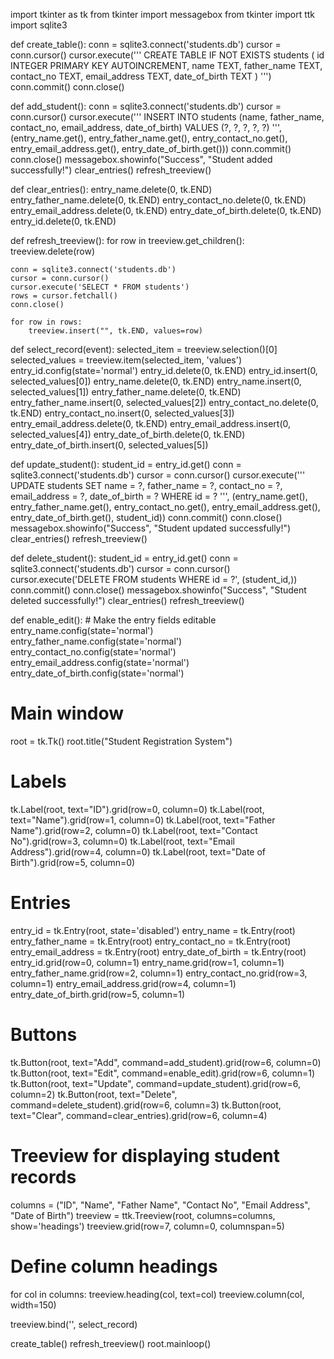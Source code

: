 import tkinter as tk 
from tkinter import messagebox 
from tkinter import ttk 
import sqlite3 

def create_table(): 
    conn = sqlite3.connect('students.db') 
    cursor = conn.cursor() 
    cursor.execute(''' 
        CREATE TABLE IF NOT EXISTS students ( 
            id INTEGER PRIMARY KEY AUTOINCREMENT, 
            name TEXT, 
            father_name TEXT, 
            contact_no TEXT, 
            email_address TEXT, 
            date_of_birth TEXT 
        ) 
    ''') 
    conn.commit() 
    conn.close() 

def add_student(): 
    conn = sqlite3.connect('students.db') 
    cursor = conn.cursor() 
    cursor.execute(''' 
        INSERT INTO students (name, father_name, contact_no, email_address, date_of_birth) 
        VALUES (?, ?, ?, ?, ?) 
    ''', (entry_name.get(), entry_father_name.get(), entry_contact_no.get(), entry_email_address.get(), entry_date_of_birth.get())) 
    conn.commit() 
    conn.close() 
    messagebox.showinfo("Success", "Student added successfully!") 
    clear_entries() 
    refresh_treeview() 

def clear_entries(): 
    entry_name.delete(0, tk.END) 
    entry_father_name.delete(0, tk.END) 
    entry_contact_no.delete(0, tk.END) 
    entry_email_address.delete(0, tk.END) 
    entry_date_of_birth.delete(0, tk.END) 
    entry_id.delete(0, tk.END) 

def refresh_treeview(): 
    for row in treeview.get_children(): 
        treeview.delete(row) 
    
    conn = sqlite3.connect('students.db') 
    cursor = conn.cursor() 
    cursor.execute('SELECT * FROM students') 
    rows = cursor.fetchall() 
    conn.close() 
    
    for row in rows: 
        treeview.insert("", tk.END, values=row) 

def select_record(event): 
    selected_item = treeview.selection()[0] 
    selected_values = treeview.item(selected_item, 'values') 
    entry_id.config(state='normal') 
    entry_id.delete(0, tk.END) 
    entry_id.insert(0, selected_values[0]) 
    entry_name.delete(0, tk.END) 
    entry_name.insert(0, selected_values[1]) 
    entry_father_name.delete(0, tk.END) 
    entry_father_name.insert(0, selected_values[2]) 
    entry_contact_no.delete(0, tk.END) 
    entry_contact_no.insert(0, selected_values[3]) 
    entry_email_address.delete(0, tk.END) 
    entry_email_address.insert(0, selected_values[4]) 
    entry_date_of_birth.delete(0, tk.END) 
    entry_date_of_birth.insert(0, selected_values[5]) 

def update_student(): 
    student_id = entry_id.get() 
    conn = sqlite3.connect('students.db') 
    cursor = conn.cursor() 
    cursor.execute(''' 
        UPDATE students 
        SET name = ?, father_name = ?, contact_no = ?, email_address = ?, date_of_birth = ? 
        WHERE id = ? 
    ''', (entry_name.get(), entry_father_name.get(), entry_contact_no.get(), entry_email_address.get(), entry_date_of_birth.get(), student_id)) 
    conn.commit() 
    conn.close() 
    messagebox.showinfo("Success", "Student updated successfully!") 
    clear_entries() 
    refresh_treeview() 

def delete_student(): 
    student_id = entry_id.get() 
    conn = sqlite3.connect('students.db') 
    cursor = conn.cursor() 
    cursor.execute('DELETE FROM students WHERE id = ?', (student_id,)) 
    conn.commit() 
    conn.close() 
    messagebox.showinfo("Success", "Student deleted successfully!") 
    clear_entries() 
    refresh_treeview() 

def enable_edit(): 
    # Make the entry fields editable 
    entry_name.config(state='normal') 
    entry_father_name.config(state='normal') 
    entry_contact_no.config(state='normal') 
    entry_email_address.config(state='normal') 
    entry_date_of_birth.config(state='normal') 

# Main window 
root = tk.Tk() 
root.title("Student Registration System") 

# Labels 
tk.Label(root, text="ID").grid(row=0, column=0) 
tk.Label(root, text="Name").grid(row=1, column=0) 
tk.Label(root, text="Father Name").grid(row=2, column=0) 
tk.Label(root, text="Contact No").grid(row=3, column=0) 
tk.Label(root, text="Email Address").grid(row=4, column=0) 
tk.Label(root, text="Date of Birth").grid(row=5, column=0) 

# Entries 
entry_id = tk.Entry(root, state='disabled') 
entry_name = tk.Entry(root) 
entry_father_name = tk.Entry(root) 
entry_contact_no = tk.Entry(root) 
entry_email_address = tk.Entry(root) 
entry_date_of_birth = tk.Entry(root) 
entry_id.grid(row=0, column=1) 
entry_name.grid(row=1, column=1) 
entry_father_name.grid(row=2, column=1) 
entry_contact_no.grid(row=3, column=1) 
entry_email_address.grid(row=4, column=1) 
entry_date_of_birth.grid(row=5, column=1) 

# Buttons 
tk.Button(root, text="Add", command=add_student).grid(row=6, column=0) 
tk.Button(root, text="Edit", command=enable_edit).grid(row=6, column=1) 
tk.Button(root, text="Update", command=update_student).grid(row=6, column=2) 
tk.Button(root, text="Delete", command=delete_student).grid(row=6, column=3) 
tk.Button(root, text="Clear", command=clear_entries).grid(row=6, column=4) 

# Treeview for displaying student records 
columns = ("ID", "Name", "Father Name", "Contact No", "Email Address", "Date of Birth") 
treeview = ttk.Treeview(root, columns=columns, show='headings') 
treeview.grid(row=7, column=0, columnspan=5) 

# Define column headings 
for col in columns: 
    treeview.heading(col, text=col) 
    treeview.column(col, width=150) 

treeview.bind('<ButtonRelease-1>', select_record) 

create_table() 
refresh_treeview() 
root.mainloop()
